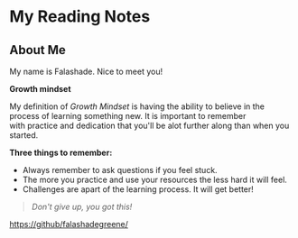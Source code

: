 # My Reading Notes 

## About Me
My name is Falashade. Nice to meet you!

**Growth mindset**

My definition of _Growth Mindset_ is having the ability to believe in the process of learning something new. It is important to remember <br> with practice and dedication that you'll be alot further along than when you started. 

**Three things to remember:**

- Always remember to ask questions if you feel stuck.
- The more you practice and use your resources the less hard it will feel.
- Challenges are apart of the learning process. It will get better! 

> *Don't give up, you got this!*



<https://github/falashadegreene/>
